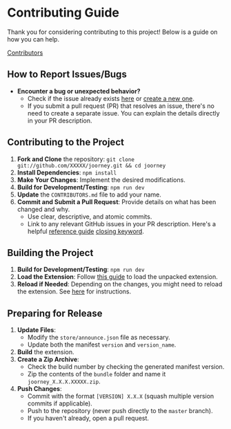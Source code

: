 # Contributing Guide

Thank you for considering contributing to this project! Below is a guide on how you can help.

[Contributors](./CONTRIBUTORS.md)

## How to Report Issues/Bugs

-   **Encounter a bug or unexpected behavior?**
    -   Check if the issue already exists  [here](https://github.com/MrSweeter/joorney/issues) or [create a new one](https://github.com/MrSweeter/joorney/issues/new/choose).
    -   If you submit a pull request (PR) that resolves an issue, there's no need to create a separate issue. You can explain the details directly in your PR description.

## Contributing to the Project

1. **Fork and Clone** the repository:
   `git clone git://github.com/XXXXX/joorney.git && cd joorney`
2. **Install Dependencies**:
   `npm install`
3. **Make Your Changes**: Implement the desired modifications.
4. **Build for Development/Testing**:
   `npm run dev`
5. **Update** the `CONTRIBUTORS.md` file to add your name.
6. **Commit and Submit a Pull Request**: Provide details on what has been changed and why.
    - Use clear, descriptive, and atomic commits.
    - Link to any relevant GitHub issues in your PR description. Here's a helpful [reference guide](https://docs.github.com/en/get-started/writing-on-github/getting-started-with-writing-and-formatting-on-github/basic-writing-and-formatting-syntax#referencing-issues-and-pull-requests) [closing keyword](https://docs.github.com/en/issues/tracking-your-work-with-issues/linking-a-pull-request-to-an-issue).

## Building the Project

1. **Build for Development/Testing**:
   `npm run dev`
2. **Load the Extension**: Follow [this guide](https://developer.chrome.com/docs/extensions/get-started/tutorial/hello-world#load-unpacked) to load the unpacked extension.
3. **Reload if Needed**: Depending on the changes, you might need to reload the extension. See [here](https://developer.chrome.com/docs/extensions/get-started/tutorial/hello-world#reload) for instructions.

## Preparing for Release

1. **Update Files**:
    - Modify the `store/announce.json` file as necessary.
    - Update both the manifest `version` and `version_name`.
2. **Build** the extension.
3. **Create a Zip Archive**:
    - Check the build number by checking the generated manifest version.
    - Zip the contents of the `bundle` folder and name it `joorney_X.X.X.XXXXX.zip`.
4. **Push Changes**:
    - Commit with the format `[VERSION] X.X.X` (squash multiple version commits if applicable).
    - Push to the repository (never push directly to the `master` branch).
    - If you haven't already, open a pull request.
